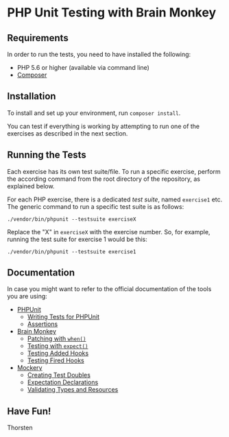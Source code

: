 # PHP Unit Testing with Brain Monkey


## Requirements

In order to run the tests, you need to have installed the following:

* PHP 5.6 or higher (available via command line)
* [Composer](https://getcomposer.org/)


## Installation

To install and set up your environment, run `composer install`.

You can test if everything is working by attempting to run one of the exercises as described in the next section.


## Running the Tests

Each exercise has its own test suite/file.
To run a specific exercise, perform the according command from the root directory of the repository, as explained below.

For each PHP exercise, there is a dedicated _test suite_, named `exercise1` etc.
The generic command to run a specific test suite is as follows:

```console
./vendor/bin/phpunit --testsuite exerciseX
```

Replace the "X" in `exerciseX` with the exercise number.
So, for example, running the test suite for exercise 1 would be this:

```console
./vendor/bin/phpunit --testsuite exercise1
```


## Documentation

In case you might want to refer to the official documentation of the tools you are using:

* [PHPUnit](https://phpunit.de/manual/5.7/en/index.html)
    * [Writing Tests for PHPUnit](https://phpunit.de/manual/5.7/en/writing-tests-for-phpunit.html)
    * [Assertions](https://phpunit.de/manual/5.7/en/appendixes.assertions.html)
* [Brain Monkey](https://brain-wp.github.io/BrainMonkey/)
    * [Patching with `when()`](https://brain-wp.github.io/BrainMonkey/docs/functions-when.html)
    * [Testing with `expect()`](https://brain-wp.github.io/BrainMonkey/docs/functions-expect.html)
    * [Testing Added Hooks](https://brain-wp.github.io/BrainMonkey/docs/wordpress-hooks-added.html)
    * [Testing Fired Hooks](https://brain-wp.github.io/BrainMonkey/docs/wordpress-hooks-done.html)
* [Mockery](http://docs.mockery.io/en/latest/)
    * [Creating Test Doubles](http://docs.mockery.io/en/latest/reference/creating_test_doubles.html)
    * [Expectation Declarations](http://docs.mockery.io/en/latest/reference/expectations.html)
    * [Validating Types and Resources](http://docs.mockery.io/en/latest/reference/argument_validation.html#validating-types-and-resources)


## Have Fun!

Thorsten
